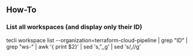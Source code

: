 ## How-To

### List all workspaces (and display only their ID)
tecli workspace list --organization=terraform-cloud-pipeline | grep "ID" | grep "ws-" | awk '{ print $2}' | sed 's,",,g' | sed 's/,//g'
